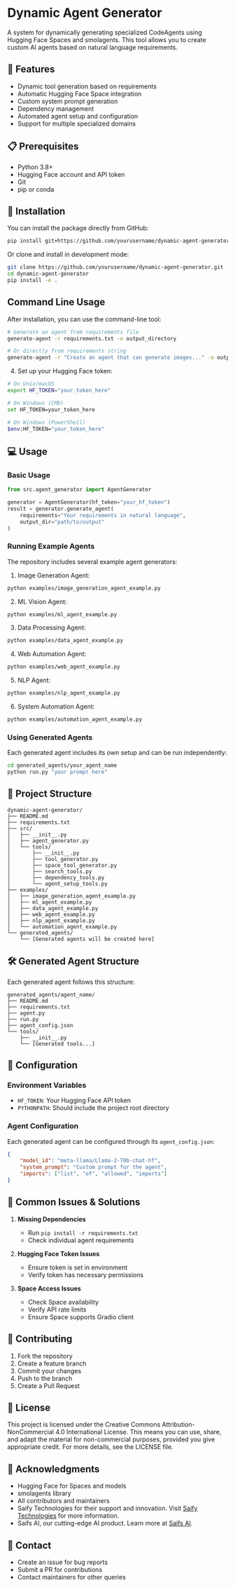 # Dynamic Agent Generator

A system for dynamically generating specialized CodeAgents using Hugging Face Spaces and smolagents. This tool allows you to create custom AI agents based on natural language requirements.

## 🌟 Features

- Dynamic tool generation based on requirements
- Automatic Hugging Face Space integration
- Custom system prompt generation
- Dependency management
- Automated agent setup and configuration
- Support for multiple specialized domains

## 📋 Prerequisites

- Python 3.8+
- Hugging Face account and API token
- Git
- pip or conda

## 🚀 Installation

You can install the package directly from GitHub:
```bash
pip install git+https://github.com/yourusername/dynamic-agent-generator.git
```

Or clone and install in development mode:
```bash
git clone https://github.com/yourusername/dynamic-agent-generator.git
cd dynamic-agent-generator
pip install -e .
```

## Command Line Usage

After installation, you can use the command-line tool:
```bash
# Generate an agent from requirements file
generate-agent -r requirements.txt -o output_directory

# Or directly from requirements string
generate-agent -r "Create an agent that can generate images..." -o output_directory
```

4. Set up your Hugging Face token:
```bash
# On Unix/macOS
export HF_TOKEN="your_token_here"

# On Windows (CMD)
set HF_TOKEN=your_token_here

# On Windows (PowerShell)
$env:HF_TOKEN="your_token_here"
```

## 💻 Usage

### Basic Usage

```python
from src.agent_generator import AgentGenerator

generator = AgentGenerator(hf_token="your_hf_token")
result = generator.generate_agent(
    requirements="Your requirements in natural language",
    output_dir="path/to/output"
)
```

### Running Example Agents

The repository includes several example agent generators:

1. Image Generation Agent:
```bash
python examples/image_generation_agent_example.py
```

2. ML Vision Agent:
```bash
python examples/ml_agent_example.py
```

3. Data Processing Agent:
```bash
python examples/data_agent_example.py
```

4. Web Automation Agent:
```bash
python examples/web_agent_example.py
```

5. NLP Agent:
```bash
python examples/nlp_agent_example.py
```

6. System Automation Agent:
```bash
python examples/automation_agent_example.py
```

### Using Generated Agents

Each generated agent includes its own setup and can be run independently:

```bash
cd generated_agents/your_agent_name
python run.py "your prompt here"
```

## 📁 Project Structure

```
dynamic-agent-generator/
├── README.md
├── requirements.txt
├── src/
│   ├── __init__.py
│   ├── agent_generator.py
│   └── tools/
│       ├── __init__.py
│       ├── tool_generator.py
│       ├── space_tool_generator.py
│       ├── search_tools.py
│       ├── dependency_tools.py
│       └── agent_setup_tools.py
├── examples/
│   ├── image_generation_agent_example.py
│   ├── ml_agent_example.py
│   ├── data_agent_example.py
│   ├── web_agent_example.py
│   ├── nlp_agent_example.py
│   └── automation_agent_example.py
└── generated_agents/
    └── [Generated agents will be created here]
```

## 🛠️ Generated Agent Structure

Each generated agent follows this structure:
```
generated_agents/agent_name/
├── README.md
├── requirements.txt
├── agent.py
├── run.py
├── agent_config.json
└── tools/
    ├── __init__.py
    └── [Generated tools...]
```

## 🔧 Configuration

### Environment Variables

- `HF_TOKEN`: Your Hugging Face API token
- `PYTHONPATH`: Should include the project root directory

### Agent Configuration

Each generated agent can be configured through its `agent_config.json`:
```json
{
    "model_id": "meta-llama/Llama-2-70b-chat-hf",
    "system_prompt": "Custom prompt for the agent",
    "imports": ["list", "of", "allowed", "imports"]
}
```

## 🚨 Common Issues & Solutions

1. **Missing Dependencies**
   - Run `pip install -r requirements.txt`
   - Check individual agent requirements

2. **Hugging Face Token Issues**
   - Ensure token is set in environment
   - Verify token has necessary permissions

3. **Space Access Issues**
   - Check Space availability
   - Verify API rate limits
   - Ensure Space supports Gradio client

## 🤝 Contributing

1. Fork the repository
2. Create a feature branch
3. Commit your changes
4. Push to the branch
5. Create a Pull Request

## 📄 License

This project is licensed under the Creative Commons Attribution-NonCommercial 4.0 International License. This means you can use, share, and adapt the material for non-commercial purposes, provided you give appropriate credit. For more details, see the LICENSE file.

## 🙏 Acknowledgments

- Hugging Face for Spaces and models
- smolagents library
- All contributors and maintainers
- Saify Technologies for their support and innovation. Visit [Saify Technologies](https://saifytech.com) for more information.
- Saifs AI, our cutting-edge AI product. Learn more at [Saifs AI](https://saifs.ai).

## 📧 Contact

- Create an issue for bug reports
- Submit a PR for contributions
- Contact maintainers for other queries
